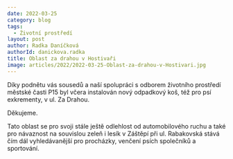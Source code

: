 ```yaml
---
date: 2022-03-25
category: blog
tags: 
  - Źivotní prostředí
layout: post
author: Radka Daníčková
authorId: danickova.radka
title: Oblast za drahou v Hostivaři
image: articles/2022/2022-03-25-Oblast-za-drahou-v-Hostivari.jpg
---
```


Díky podnětu vás sousedů a naší spolupráci s odborem životního prostředí městské časti P15 byl včera instalován nový odpadkový koš, též pro psí exkrementy, v ul. Za Drahou. 

Děkujeme.

Tato oblast se pro svoji stále ještě odlehlost od automobilového ruchu a také pro návaznost na souvislou zeleň i lesík v Záštěpí při ul. Rabakovská stává čím dál vyhledávanější pro procházky, venčení psích společníků a sportování. 

